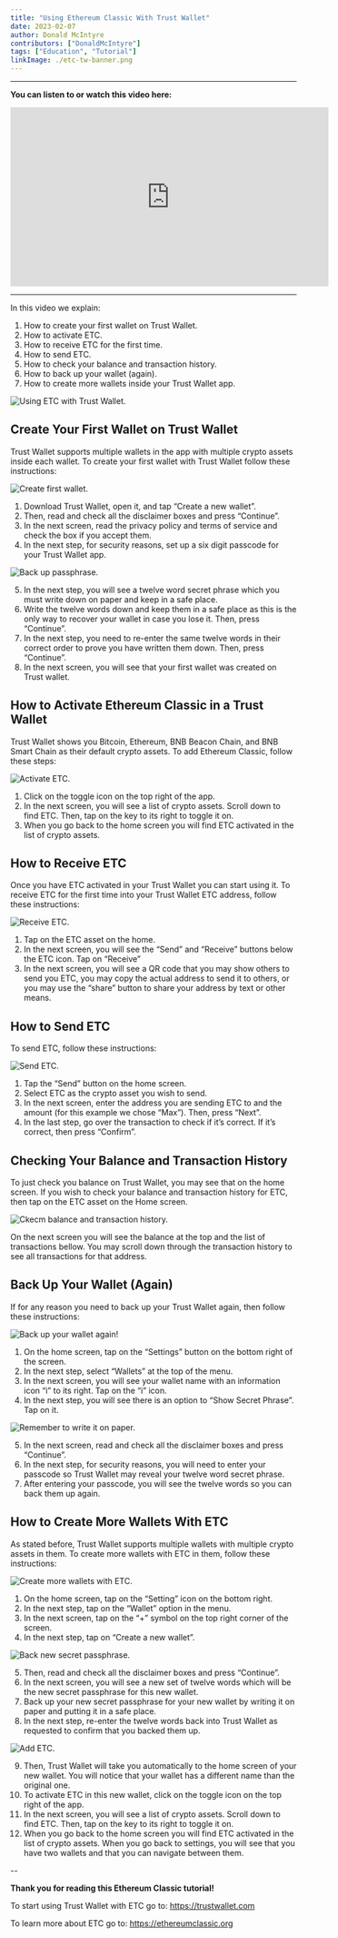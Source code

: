 ```yaml
---
title: "Using Ethereum Classic With Trust Wallet"
date: 2023-02-07
author: Donald McIntyre
contributors: ["DonaldMcIntyre"]
tags: ["Education", "Tutorial"]
linkImage: ./etc-tw-banner.png
---
```


---
**You can listen to or watch this video here:**

<iframe width="560" height="315" src="https://www.youtube.com/embed/8rI_ADTDcGw" title="YouTube video player" frameborder="0" allow="accelerometer; autoplay; clipboard-write; encrypted-media; gyroscope; picture-in-picture; web-share" allowfullscreen></iframe>

---

In this video we explain:

1. How to create your first wallet on Trust Wallet.
2. How to activate ETC.
3. How to receive ETC for the first time.
4. How to send ETC.
5. How to check your balance and transaction history.
6. How to back up your wallet (again).
7. How to create more wallets inside your Trust Wallet app.

![Using ETC with Trust Wallet.](./etc-tw-banner.png)

## Create Your First Wallet on Trust Wallet

Trust Wallet supports multiple wallets in the app with multiple crypto assets inside each wallet. To create your first wallet with Trust Wallet follow these instructions:

![Create first wallet.](./1.png)

1. Download Trust Wallet, open it, and tap “Create a new wallet”.
2. Then, read and check all the disclaimer boxes and press “Continue”.
3. In the next screen, read the privacy policy and terms of service and check the box if you accept them.
4. In the next step, for security reasons, set up a six digit passcode for your Trust Wallet app.

![Back up passphrase.](./2.png)

5. In the next step, you will see a twelve word secret phrase which you must write down on paper and keep in a safe place.
6. Write the twelve words down and keep them in a safe place as this is the only way to recover your wallet in case you lose it. Then, press “Continue”.
7. In the next step, you need to re-enter the same twelve words in their correct order to prove you have written them down. Then, press “Continue”.
8. In the next screen, you will see that your first wallet was created on Trust wallet.

## How to Activate Ethereum Classic in a Trust Wallet

Trust Wallet shows you Bitcoin, Ethereum, BNB Beacon Chain, and BNB Smart Chain as their default crypto assets. To add Ethereum Classic, follow these steps:

![Activate ETC.](./3.png)

1. Click on the toggle icon on the top right of the app.
2. In the next screen, you will see a list of crypto assets. Scroll down to find ETC. Then, tap on the key to its right to toggle it on.
3. When you go back to the home screen you will find ETC activated in the list of crypto assets.

## How to Receive ETC

Once you have ETC activated in your Trust Wallet you can start using it. To receive ETC for the first time into your Trust Wallet ETC address, follow these instructions:

![Receive ETC.](./4.png)

1. Tap on the ETC asset on the home.
2. In the next screen, you will see the “Send” and “Receive” buttons below the ETC icon. Tap on “Receive”
3. In the next screen, you will see a QR code that you may show others to send you ETC, you may copy the actual address to send it to others, or you may use the “share” button to share your address by text or other means.

## How to Send ETC

To send ETC, follow these instructions:

![Send ETC.](./5.png)

1. Tap the “Send” button on the home screen.
2. Select ETC as the crypto asset you wish to send.
3. In the next screen, enter the address you are sending ETC to and the amount (for this example we chose “Max”). Then, press “Next”.
4. In the last step, go over the transaction to check if it’s correct. If it’s correct, then press “Confirm”.

## Checking Your Balance and Transaction History

To just check you balance on Trust Wallet, you may see that on the home screen. If you wish to check your balance and transaction history for ETC, then tap on the ETC asset on the Home screen.

![Ckecm balance and transaction history.](./6.png)

On the next screen you will see the balance at the top and the list of transactions bellow. You may scroll down through the transaction history to see all transactions for that address.

## Back Up Your Wallet (Again)

If for any reason you need to back up your Trust Wallet again, then follow these instructions:

![Back up your wallet again!](./7.png)

1. On the home screen, tap on the “Settings” button on the bottom right of the screen.
2. In the next step, select “Wallets” at the top of the menu.
3. In the next screen, you will see your wallet name with an information icon “i” to its right. Tap on the “i” icon.
4. In the next step, you will see there is an option to “Show Secret Phrase”. Tap on it.

![Remember to write it on paper.](./8.png)

5. In the next screen, read and check all the disclaimer boxes and press “Continue”.
6. In the next step, for security reasons, you will need to enter your passcode so Trust Wallet may reveal your twelve word secret phrase.
7. After entering your passcode, you will see the twelve words so you can back them up again.

## How to Create More Wallets With ETC

As stated before, Trust Wallet supports multiple wallets with multiple crypto assets in them. To create more wallets with ETC in them, follow these instructions:

![Create more wallets with ETC.](./9.png)

1. On the home screen, tap on the “Setting” icon on the bottom right.
2. In the next step, tap on the “Wallet” option in the menu.
3. In the next screen, tap on the “+” symbol on the top right corner of the screen.
4. In the next step, tap on “Create a new wallet”.

![Back new secret passphrase.](./10.png)

5. Then, read and check all the disclaimer boxes and press “Continue”.
6. In the next screen, you will see a new set of twelve words which will be the new secret passphrase for this new wallet.
7. Back up your new secret passphrase for your new wallet by writing it on paper and putting it in a safe place.
8. In the next step, re-enter the twelve words back into Trust Wallet as requested to confirm that you backed them up.

![Add ETC.](./11.png)

9. Then, Trust Wallet will take you automatically to the home screen of your new wallet. You will notice that your wallet has a different name than the original one.
10. To activate ETC in this new wallet, click on the toggle icon on the top right of the app.
11. In the next screen, you will see a list of crypto assets. Scroll down to find ETC. Then, tap on the key to its right to toggle it on.
12. When you go back to the home screen you will find ETC activated in the list of crypto assets. When you go back to settings, you will see that you have two wallets and that you can navigate between them.

--

**Thank you for reading this Ethereum Classic tutorial!**

To start using Trust Wallet with ETC go to: https://trustwallet.com

To learn more about ETC go to: https://ethereumclassic.org
